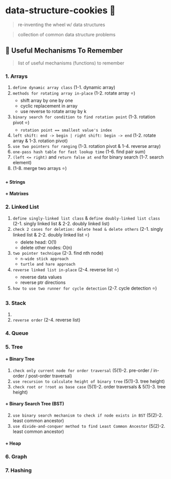 # data-structure-cookies :cookie:
> re-inventing the wheel w/ data structures

> collection of common data structure problems

## :wrench: Useful Mechanisms To Remember
> list of useful mechanisms (functions) to remember

### 1. Arrays
1. `define dynamic array class` (1-1. dynamic array)
2. `methods for rotating array in-place` (1-2. rotate array :star:)
    - shift array by one by one
    - cyclic replacement in array
    - use reverse to rotate array by k
3. `binary search for condition to find rotation point` (1-3. rotation pivot :star:)
    - `rotation point == smallest value's index`
4. `left shift: end -> begin | right shift: begin -> end` (1-2. rotate array & 1-3. rotation pivot)
5. `use two pointers for ranging` (1-3. rotation pivot & 1-4. reverse array)
6. `one-pass hash table for fast lookup time` (1-6. find pair sum)
7. `(left <= right)` and `return false at end` for binary search (1-7. search element)
8. (1-8. merge two arrays :star:)

#### + Strings

#### + Matrixes

### 2. Linked List
1. `define singly-linked list class` & `define doubly-linked list class`  (2-1. singly linked list & 2-2. doubly linked list)
2. `check 2 cases for deletion: delete head & delete others` (2-1. singly linked list & 2-2. doubly linked list :star:)
    - delete head: O(1)
    - delete other nodes: O(n)
3. `two pointer technique` (2-3. find nth node)
    - `n-wide stick approach`
    - `turtle and hare approach`
4. `reverse linked list in-place` (2-4. reverse list :star:)
    - reverse data values
    - reverse ptr directions
5. `how to use two runner for cycle detection` (2-7. cycle detection :star:)

### 3. Stack
1. 
2. `reverse order` (2-4. reverse list)

### 4. Queue

### 5. Tree

#### + Binary Tree
1. `check only current node for order traversal` (5(1)-2. pre-order / in-order / post-order traversal)
2. `use recursion to calculate height of binary tree` (5(1)-3. tree height)
3. `check root or !root as base case` (5(1)-2. order traversals & 5(1)-3. tree height)

#### + Binary Search Tree (BST)
2. `use binary search mechanism to check if node exists in BST` (5(2)-2. least common ancestor)
3. `use divide-and-conquer method to find Least Common Ancestor` (5(2)-2. least common ancestor)

#### + Heap

### 6. Graph

### 7. Hashing


